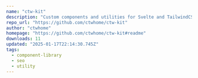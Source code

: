 ```yaml
---
name: "ctw-kit"
description: "Custom components and utilities for Svelte and TailwindCSS (DaisyUI)"
repo_url: "https://github.com/ctwhome/ctw-kit"
author: "ctwhome"
homepage: "https://github.com/ctwhome/ctw-kit#readme"
downloads: 11
updated: "2025-01-17T22:14:30.745Z"
tags: 
  - component-library
  - seo
  - utility
---
```

